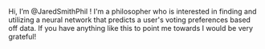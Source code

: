  Hi, I’m @JaredSmithPhil !
 I'm a philosopher who is interested in finding and utilizing a neural network that predicts a user's voting preferences based off data. If you have anything like this to point me towards I would be very grateful!
